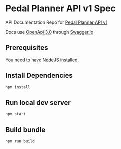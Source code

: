 # Pedal Planner API v1 Spec

API Documentation Repo for [Pedal Planner API v1](https://github.com/zack-jack/pedal-planner-api-v1)

Docs use [OpenApi 3.0](https://swagger.io/specification/) through [Swagger.io](https://swagger.io/)

## Prerequisites

You need to have [NodeJS](https://nodejs.org/en/) installed.

## Install Dependencies

```bash
npm install
```

## Run local dev server

```bash
npm start
```

## Build bundle

```bash
npm run build
```
